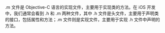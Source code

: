 .m 文件是 Objective-C 语言的实现文件，主要用于实现类的方法。在 iOS 开发中，我们通常会看到 .h 和 .m 两种文件，其中 .h 文件是头文件，主要用于声明类的接口，包括属性和方法；.m 文件则是实现文件，主要用于实现 .h 文件中声明的方法。
